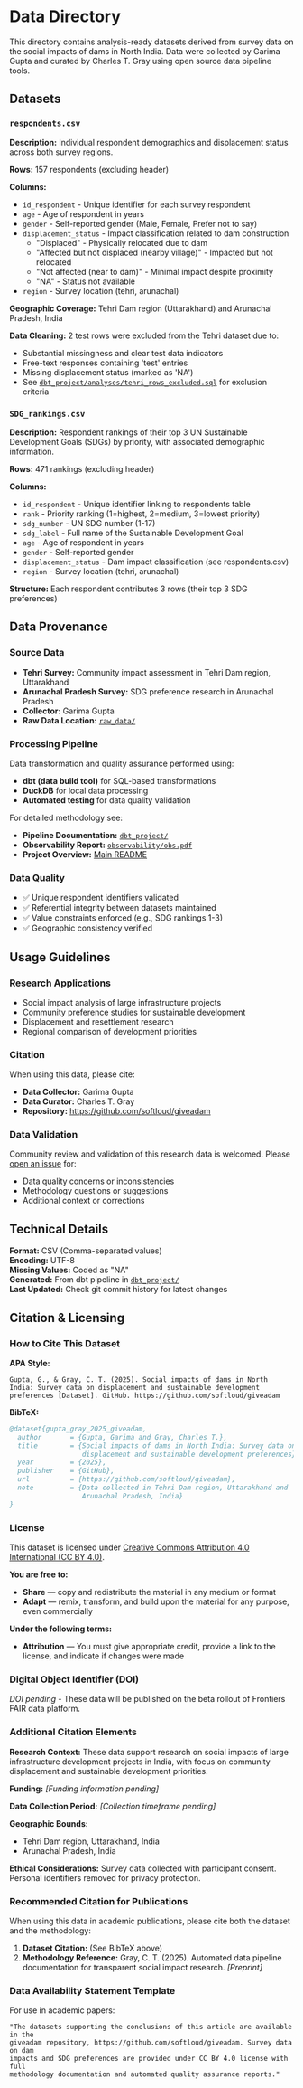 # Data Directory

This directory contains analysis-ready datasets derived from survey data on the social impacts of dams in North India. Data were collected by Garima Gupta and curated by Charles T. Gray using open source data pipeline tools.

## Datasets

### `respondents.csv`
**Description:** Individual respondent demographics and displacement status across both survey regions.

**Rows:** 157 respondents (excluding header)

**Columns:**
- `id_respondent` - Unique identifier for each survey respondent
- `age` - Age of respondent in years
- `gender` - Self-reported gender (Male, Female, Prefer not to say)
- `displacement_status` - Impact classification related to dam construction
  - "Displaced" - Physically relocated due to dam
  - "Affected but not displaced (nearby village)" - Impacted but not relocated
  - "Not affected (near to dam)" - Minimal impact despite proximity
  - "NA" - Status not available
- `region` - Survey location (tehri, arunachal)

**Geographic Coverage:** Tehri Dam region (Uttarakhand) and Arunachal Pradesh, India

**Data Cleaning:** 2 test rows were excluded from the Tehri dataset due to:
- Substantial missingness and clear test data indicators
- Free-text responses containing 'test' entries
- Missing displacement status (marked as 'NA')
- See [`dbt_project/analyses/tehri_rows_excluded.sql`](../dbt_project/analyses/tehri_rows_excluded.sql) for exclusion criteria

### `SDG_rankings.csv`
**Description:** Respondent rankings of their top 3 UN Sustainable Development Goals (SDGs) by priority, with associated demographic information.

**Rows:** 471 rankings (excluding header)

**Columns:**
- `id_respondent` - Unique identifier linking to respondents table
- `rank` - Priority ranking (1=highest, 2=medium, 3=lowest priority)
- `sdg_number` - UN SDG number (1-17)
- `sdg_label` - Full name of the Sustainable Development Goal
- `age` - Age of respondent in years
- `gender` - Self-reported gender
- `displacement_status` - Dam impact classification (see respondents.csv)
- `region` - Survey location (tehri, arunachal)

**Structure:** Each respondent contributes 3 rows (their top 3 SDG preferences)

## Data Provenance

### Source Data
- **Tehri Survey:** Community impact assessment in Tehri Dam region, Uttarakhand
- **Arunachal Pradesh Survey:** SDG preference research in Arunachal Pradesh
- **Collector:** Garima Gupta
- **Raw Data Location:** [`raw_data/`](../raw_data/)

### Processing Pipeline
Data transformation and quality assurance performed using:
- **dbt (data build tool)** for SQL-based transformations
- **DuckDB** for local data processing
- **Automated testing** for data quality validation

For detailed methodology see:
- **Pipeline Documentation:** [`dbt_project/`](../dbt_project/) 
- **Observability Report:** [`observability/obs.pdf`](../observability/obs.pdf)
- **Project Overview:** [Main README](../README.md)

### Data Quality
- ✅ Unique respondent identifiers validated
- ✅ Referential integrity between datasets maintained
- ✅ Value constraints enforced (e.g., SDG rankings 1-3)
- ✅ Geographic consistency verified

## Usage Guidelines

### Research Applications
- Social impact analysis of large infrastructure projects
- Community preference studies for sustainable development
- Displacement and resettlement research
- Regional comparison of development priorities

### Citation
When using this data, please cite:
- **Data Collector:** Garima Gupta
- **Data Curator:** Charles T. Gray
- **Repository:** https://github.com/softloud/giveadam

### Data Validation
Community review and validation of this research data is welcomed. Please [open an issue](https://github.com/softloud/giveadam/issues/new) for:
- Data quality concerns or inconsistencies
- Methodology questions or suggestions
- Additional context or corrections

## Technical Details

**Format:** CSV (Comma-separated values)  
**Encoding:** UTF-8  
**Missing Values:** Coded as "NA"  
**Generated:** From dbt pipeline in [`dbt_project/`](../dbt_project/)  
**Last Updated:** Check git commit history for latest changes

## Citation & Licensing

### How to Cite This Dataset

**APA Style:**
```
Gupta, G., & Gray, C. T. (2025). Social impacts of dams in North India: Survey data on displacement and sustainable development preferences [Dataset]. GitHub. https://github.com/softloud/giveadam
```

**BibTeX:**
```bibtex
@dataset{gupta_gray_2025_giveadam,
  author       = {Gupta, Garima and Gray, Charles T.},
  title        = {Social impacts of dams in North India: Survey data on 
                  displacement and sustainable development preferences},
  year         = {2025},
  publisher    = {GitHub},
  url          = {https://github.com/softloud/giveadam},
  note         = {Data collected in Tehri Dam region, Uttarakhand and 
                  Arunachal Pradesh, India}
}
```

### License

This dataset is licensed under [Creative Commons Attribution 4.0 International (CC BY 4.0)](https://creativecommons.org/licenses/by/4.0/).

**You are free to:**
- **Share** — copy and redistribute the material in any medium or format
- **Adapt** — remix, transform, and build upon the material for any purpose, even commercially

**Under the following terms:**
- **Attribution** — You must give appropriate credit, provide a link to the license, and indicate if changes were made

### Digital Object Identifier (DOI)

*DOI pending* - These data will be published on the beta rollout of Frontiers FAIR data platform.

### Additional Citation Elements

**Research Context:** These data support research on social impacts of large infrastructure development projects in India, with focus on community displacement and sustainable development priorities.

**Funding:** *[Funding information pending]*

**Data Collection Period:** *[Collection timeframe pending]*

**Geographic Bounds:** 
- Tehri Dam region, Uttarakhand, India
- Arunachal Pradesh, India

**Ethical Considerations:** Survey data collected with participant consent. Personal identifiers removed for privacy protection.

### Recommended Citation for Publications

When using this data in academic publications, please cite both the dataset and the methodology:

1. **Dataset Citation:** (See BibTeX above)
2. **Methodology Reference:** Gray, C. T. (2025). Automated data pipeline documentation for transparent social impact research. *[Preprint]*

### Data Availability Statement Template

For use in academic papers:
```
"The datasets supporting the conclusions of this article are available in the 
giveadam repository, https://github.com/softloud/giveadam. Survey data on dam 
impacts and SDG preferences are provided under CC BY 4.0 license with full 
methodology documentation and automated quality assurance reports."
```